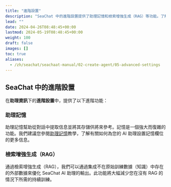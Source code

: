 ```yaml
---
title: "進階設置"
description: "SeaChat 中的進階設置提供了助理記憶和檢索增強生成（RAG）等功能。了解如何從對話中提取信息並優化 AI 助理的輸出。"
lead: ""
date: 2024-04-26T08:48:45+00:00
lastmod: 2024-05-19T08:48:45+00:00
weight: 100
draft: false
images: []
toc: true
aliases:
  - /zh/seachat/seachaat-manual/02-create-agent/05-advanced-settings
---
```


## SeaChat 中的進階設置

在**助理資訊**下的**進階設置**中，提供了以下進階功能：

[//]: # (<div style="display: flex; flex-direction: column; align-items: center;">)

[//]: # (<div style="width: 100%; text-align: center; display: flex; flex-direction: column; align-items: center; justify-item: center">)

[//]: # (    <a href="/images/seachat/en/advanced-settings/advanced-settings-dashboard.png" target="_blank">)

[//]: # (    <img width="100%" style="border-radius: 0.4rem; cursor: zoom-in;" src="/images/seachat/en/agent-information/advanced-settings-dashboard.png" alt="在基本設置中顯示附加選項的圖片">)

[//]: # (    </a>)

[//]: # (</div>)

[//]: # (    <p style="margin-top: 20px; font-size: 15px">進階設置儀表板</p>)

[//]: # (</div>)

### 助理記憶
助理記憶幫助從對話中提取信息並將其存儲供將來參考。記憶是一個強大而復雜的功能。我們建議您參閱[助理記憶](/zh/seachat/seachat-manual/02-create-agent/03-agent-memory/)教學，了解有關如何為您的 AI 助理設置記憶欄位的更多信息。

### 檢索增強生成（RAG）
通過檢索增強生成（RAG），我們可以通過集成不在原始訓練數據（知識）中存在的外部數據來優化 SeaChat AI 助理的輸出。此功能將大幅減少您在沒有 RAG 的情況下所需的持續訓練。

[//]: # (<div style="display: flex; flex-direction: column; align-items: center;">)

[//]: # (<div style="width: 100%; text-align: center; display: flex; flex-direction: column; align-items: center; justify-item: center">)

[//]: # (    <a href="/images/seachat/en/advanced-settings/rag-input-fields.png" target="_blank">)

[//]: # (    <img width="100%" style="border-radius: 0.4rem; cursor: zoom-in;" src="/images/seachat/en/agent-information/rag-input-fields.png" alt="在基本設置中顯示附加選項的圖片">)

[//]: # (    </a>)

[//]: # (</div>)

[//]: # (    <p style="margin-top: 20px; font-size: 15px">檢索增強生成（RAG）</p></p>)

[//]: # (</div>)
